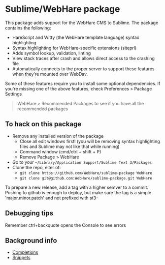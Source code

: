 # Sublime/WebHare package
This package adds support for the WebHare CMS to Sublime. The package contains
the following:

- HareScript and Witty (the WebHare template language) syntax highlighting
- Syntax highlighting for WebHare-specific extensions (siteprl)
- Adds symbol lookup, validation, linting
- View stack traces after crash and allows direct access to the crashing file
- Automatically connects to the proper server to support these features when
  they're mounted over WebDav.

Some of these features require you to install some optional dependencies. If
you're missing one of the above features, check Preferences > Package Settings
 > WebHare > Recommended Packages to see if you have all the recommended packages

## To hack on this package
- Remove any installed version of the package
  - Close all edit windows first! (you will be removing syntax highlighting files and Sublime may not like that while running)
  - Command window (cmd/ctrl + shift + P)
  - Remove Package > WebHare
- Go to your `~/Library/Application Support/Sublime Text 3/Packages`
- Clone the repo, eiter of:
  - `git clone https://github.com/WebHare/sublime-package WebHare`
  - `git clone git@github.com:WebHare/sublime-package.git WebHare`

To prepare a new release, add a tag with a higher semver to a commit. Pushing
to github is enough to deploy, but make sure the tag is a simple 'major.minor.patch'
and not prefixed with st3-

## Debugging tips
Remember ctrl+backquote opens the Console to see errors

## Background info
- [Completions](http://docs.sublimetext.info/en/latest/reference/completions.html)
- [Snippets](http://docs.sublimetext.info/en/latest/extensibility/snippets.html)
